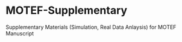 # MOTEF-Supplementary
Supplementary Materials (Simulation, Real Data Anlaysis) for MOTEF Manuscript


